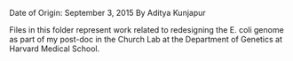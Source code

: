 Date of Origin: September 3, 2015
By Aditya Kunjapur

Files in this folder represent work related to redesigning the E. coli genome as part of my post-doc in the Church Lab at the Department of Genetics at Harvard Medical School.
